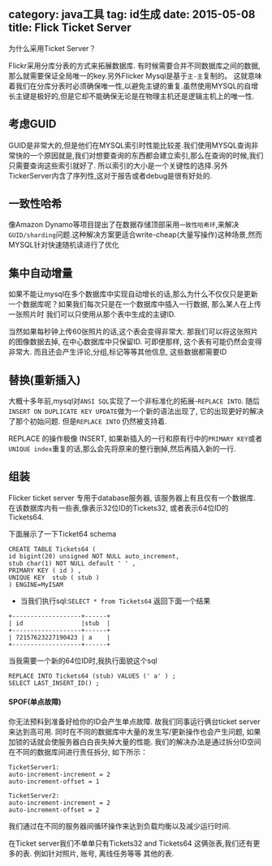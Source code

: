 category: java工具
tag: id生成
date: 2015-05-08
title: Flick Ticket Server
---
为什么采用Ticket Server？

Flickr采用分库分表的方式来拓展数据库. 有时候需要合并不同数据库之间的数据,那么就需要保证全局唯一的key.另外Flicker Mysql是基于`主-主`复制的。 这就意味着我们在分库分表时必须确保唯一性,以避免主键的重复.虽然使用MYSQL的自增长主键是极好的,但是它却不能确保无论是在物理主机还是逻辑主机上的唯一性.


## 考虑GUID 

GUID是非常大的,但是他们在MYSQL索引时性能比较差.我们使用MYSQL查询非常快的一个原因就是,我们对想要查询的东西都会建立索引,那么在查询的时候,我们只需要查询这些索引就好了. 所以索引的大小是一个关键性的选择.另外TickerServer内含了序列性,这对于报告或者debug是很有好处的.


## 一致性哈希 
像Amazon Dynamo等项目提出了在数据存储顶部采用`一致性哈希环`,来解决`GUID/sharding`问题.这种解决方案更适合write-cheap(大量写操作)这种场景,然而MYSQL针对快速随机读进行了优化


## 集中自动增量
如果不能让mysql在多个数据库中实现自动增长的话,那么为什么不仅仅只是更新一个数据库呢？如果我们每次只是在一个数据库中插入一行数据, 那么某人在上传一张照片时 我们可以只使用从那个表中生成的主键ID.

当然如果每秒钟上传60张照片的话,这个表会变得非常大. 那我们可以将这张照片的图像数据去掉, 在中心数据库中只保留ID. 可即便那样, 这个表有可能仍然会变得非常大. 而且还会产生评论,分组,标记等等其他信息, 这些数据都需要ID


## 替换(重新插入) 

大概十多年前,mysql对`ANSI SQL`实现了一个非标准化的拓展-`REPLACE INTO`. 随后`INSERT ON DUPLICATE KEY UPDATE`做为一个新的语法出现了, 它的出现更好的解决了那个初始问题. 但是`REPLACE INTO` 仍然被支持着.

REPLACE 的操作极像 INSERT, 如果新插入的一行和原有行中的`PRIMARY KEY`或者 `UNIQUE index`重复的话,那么会先将原来的整行删掉,然后再插入新的一行.


## 组装 

Flicker ticket server 专用于database服务器, 该服务器上有且仅有一个数据库. 在该数据库内有一些表,像表示32位ID的Tickets32, 或者表示64位ID的 Tickets64.

下面展示了一下Ticket64 schema
```
CREATE TABLE Tickets64 (
id bigint(20) unsigned NOT NULL auto_increment,
stub char(1) NOT NULL default ' ' ,
PRIMARY KEY ( id ) ,
UNIQUE KEY  stub ( stub )
) ENGINE=MyISAM

```

* 当我们执行sql:`SELECT * from Tickets64` 返回下面一个结果

```
+-------------------+------+
| id 				|stub  |
+-------------------+------+
| 72157623227190423 | a    |
+-------------------+------+
```

当我需要一个新的64位ID时,我执行面貌这个sql

```
REPLACE INTO Tickets64 (stub) VALUES (' a' ) ;
SELECT LAST_INSERT_ID() ;
```

#### SPOF(单点故障) 

你无法预料到准备好给你的ID会产生单点故障. 故我们同事运行俩台ticket server来达到高可用. 同时在不同的数据库中大量的发生写/更新操作也会产生问题, 如果加锁的话就会使服务器白白丧失掉大量的性能.
我们的解决办法是通过拆分ID空间 在不同的数据库间进行责任拆分, 如下所示：

```
TicketServer1:
auto-increment-increment = 2
auto-increment-offset = 1

TicketServer2:
auto-increment-increment = 2
auto-increment-offset = 2

```
我们通过在不同的服务器间循环操作来达到负载均衡以及减少运行时间.

在Ticket server我们不单单只有Tickets32 and Tickets64 这俩张表,我们还有更多的表. 例如针对照片, 账号, 离线任务等等 其他的表.

